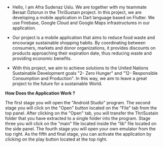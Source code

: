 - Hello, I am Afra Sudenaz Uslu. We are together with my teammate Beraat Öztorun in the ThriSustain project. In this project, we are developing a mobile application in Dart language based on Flutter. We use Firebase, Google Cloud and Google Maps infrastructures in our application.

- Our project is a mobile application that aims to reduce food waste and encourage sustainable shopping habits. By coordinating between consumers, markets and donor organizations, it provides discounts on products approaching their expiration date, thus reducing waste and providing economic benefits.

- With this project, we aim to achieve solutions to the United Nations Sustainable Development goals "2- Zero Hunger" and "12- Responsible Consumption and Production". In this way, we aim to leave a great project to the future for a sustainable World.


**How Does the Application Work ?**

The first stage you will open the "Android Studio" program. The second stage you will click on the "Open" button located on the "File" tab from the top panel. After clicking on the "Open" tab, you will transfer the ThriSustain folder that you have extracted to a single folder into the program. Stage three you will click on the "main" file located inside the "lib" file located on the side panel. The fourth stage you will open your own emulator from the top right. As the fifth and final stage, you can activate the application by clicking on the play button located at the top right.
